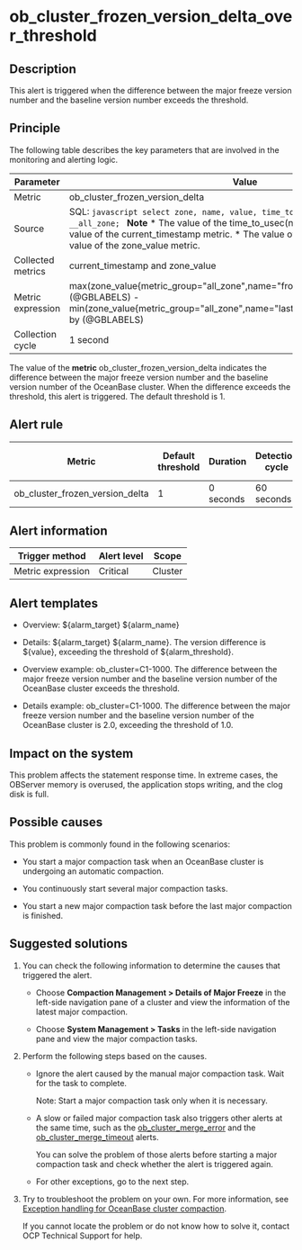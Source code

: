 ob_cluster_frozen_version_delta_over_threshold 
===================================================================



**Description** 
------------------------------------

This alert is triggered when the difference between the major freeze version number and the baseline version number exceeds the threshold.

Principle 
------------------------------

The following table describes the key parameters that are involved in the monitoring and alerting logic. 


|     Parameter     |                                                                                                                                                                                                               Value                                                                                                                                                                                                                |
|-------------------|------------------------------------------------------------------------------------------------------------------------------------------------------------------------------------------------------------------------------------------------------------------------------------------------------------------------------------------------------------------------------------------------------------------------------------|
| Metric            | ob_cluster_frozen_version_delta                                                                                                                                                                                                                                                                                                                                                                                                    |
| Source            | SQL:  ```javascript select zone, name, value, time_to_usec(now()) from __all_zone; ```  **Note**  * The value of the time_to_usec(now()) field is used as the value of the current_timestamp metric.   * The value of the value field is used as the value of the zone_value metric.    |
| Collected metrics | current_timestamp and zone_value                                                                                                                                                                                                                                                                                                                                                                                                   |
| Metric expression | max(zone_value{metric_group="all_zone",name="frozen_version",@LABELS}) by (@GBLABELS) - min(zone_value{metric_group="all_zone",name="last_merged_version",@LABELS}) by (@GBLABELS)                                                                                                                                                                                                                                                 |
| Collection cycle  | 1 second                                                                                                                                                                                                                                                                                                                                                                                                                           |



The value of the **metric** ob_cluster_frozen_version_delta indicates the difference between the major freeze version number and the baseline version number of the OceanBase cluster. When the difference exceeds the threshold, this alert is triggered. The default threshold is 1.

**Alert rule** 
-----------------------------------



|             Metric              | Default threshold | Duration  | Detection cycle | Time before clearance |
|---------------------------------|-------------------|-----------|-----------------|-----------------------|
| ob_cluster_frozen_version_delta | 1                 | 0 seconds | 60 seconds      | 5 minutes             |



**Alert information** 
------------------------------------------



|  Trigger method   | Alert level |  Scope  |
|-------------------|-------------|---------|
| Metric expression | Critical    | Cluster |



**Alert templates** 
----------------------------------------

* Overview: ${alarm_target} ${alarm_name}

  

* Details: ${alarm_target} ${alarm_name}. The version difference is ${value}, exceeding the threshold of ${alarm_threshold}.

  

* Overview example: ob_cluster=C1-1000. The difference between the major freeze version number and the baseline version number of the OceanBase cluster exceeds the threshold.

  

* Details example: ob_cluster=C1-1000. The difference between the major freeze version number and the baseline version number of the OceanBase cluster is 2.0, exceeding the threshold of 1.0.

  




**Impact on the system** 
---------------------------------------------

This problem affects the statement response time. In extreme cases, the OBServer memory is overused, the application stops writing, and the clog disk is full.

**Possible causes** 
----------------------------------------

This problem is commonly found in the following scenarios:

* You start a major compaction task when an OceanBase cluster is undergoing an automatic compaction.

  

* You continuously start several major compaction tasks.

  

* You start a new major compaction task before the last major compaction is finished.

  




Suggested solutions 
----------------------------------------

1. You can check the following information to determine the causes that triggered the alert. 

   * Choose **Compaction Management \> Details of Major Freeze** in the left-side navigation pane of a cluster and view the information of the latest major compaction.

     
   
   * Choose **System Management \> Tasks** in the left-side navigation pane and view the major compaction tasks.

     
   

   

2. Perform the following steps based on the causes. 

   * Ignore the alert caused by the manual major compaction task. Wait for the task to complete. 

     Note: Start a major compaction task only when it is necessary.
     
   
   * A slow or failed major compaction task also triggers other alerts at the same time, such as the [ob_cluster_merge_error](../2.ob-alert/6.a-ob_cluster_merge_error-ob-cluster-merge-error-occurs.md) and the [ob_cluster_merge_timeout](../2.ob-alert/7.ob_cluster_merge_timeout-ob-cluster-merge-timeout.md) alerts. 

     You can solve the problem of those alerts before starting a major compaction task and check whether the alert is triggered again.
     
   
   * For other exceptions, go to the next step.

     
   

   

3. Try to troubleshoot the problem on your own. For more information, see [Exception handling for OceanBase cluster compaction](../4.alarm-appendix/3.handle-oceanbase-cluster-merge-exceptions.md). 

   If you cannot locate the problem or do not know how to solve it, contact OCP Technical Support for help.
   



